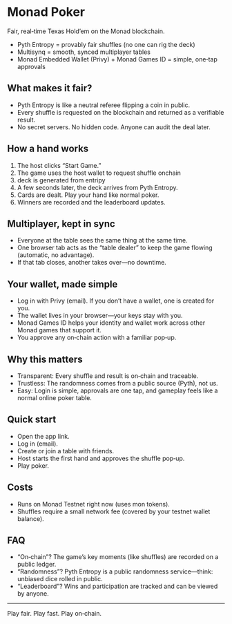 # Monad Poker
Fair, real‑time Texas Hold’em on the Monad blockchain.

- Pyth Entropy = provably fair shuffles (no one can rig the deck)
- Multisynq = smooth, synced multiplayer tables
- Monad Embedded Wallet (Privy) + Monad Games ID = simple, one‑tap approvals

## What makes it fair?
- Pyth Entropy is like a neutral referee flipping a coin in public.
- Every shuffle is requested on the blockchain and returned as a verifiable result.
- No secret servers. No hidden code. Anyone can audit the deal later.

## How a hand works
1. The host clicks “Start Game.”
2. The game uses the host wallet to request shuffle onchain 
3. deck is generated from entripy
4. A few seconds later, the deck arrives from Pyth Entropy.
5. Cards are dealt. Play your hand like normal poker.
6. Winners are recorded and the leaderboard updates.

## Multiplayer, kept in sync
- Everyone at the table sees the same thing at the same time.
- One browser tab acts as the “table dealer” to keep the game flowing (automatic, no advantage).
- If that tab closes, another takes over—no downtime.

## Your wallet, made simple
- Log in with Privy (email). If you don’t have a wallet, one is created for you.
- The wallet lives in your browser—your keys stay with you.
- Monad Games ID helps your identity and wallet work across other Monad games that support it.
- You approve any on‑chain action with a familiar pop‑up.

## Why this matters
- Transparent: Every shuffle and result is on‑chain and traceable.
- Trustless: The randomness comes from a public source (Pyth), not us.
- Easy: Login is simple, approvals are one tap, and gameplay feels like a normal online poker table.

## Quick start
- Open the app link.
- Log in (email).
- Create or join a table with friends.
- Host starts the first hand and approves the shuffle pop‑up.
- Play poker.

## Costs
- Runs on Monad Testnet right now (uses mon tokens).
- Shuffles require a small network fee (covered by your testnet wallet balance).

## FAQ
- “On‑chain”? The game’s key moments (like shuffles) are recorded on a public ledger.
- “Randomness”? Pyth Entropy is a public randomness service—think: unbiased dice rolled in public.
- “Leaderboard”? Wins and participation are tracked and can be viewed by anyone.

---

Play fair. Play fast. Play on‑chain.
